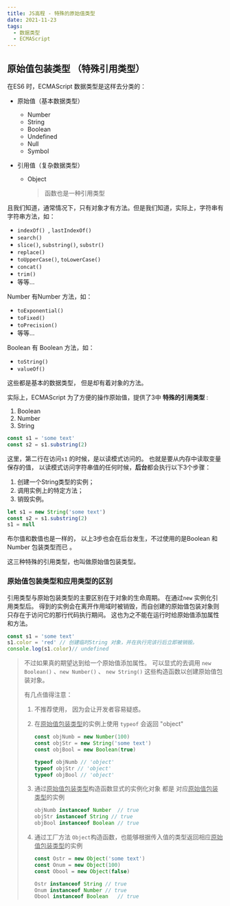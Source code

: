 ```yaml
---
title: JS高程 - 特殊的原始值类型
date: 2021-11-23
tags:
  - 数据类型
  - ECMAScript
---
```


## 原始值包装类型 （特殊引用类型）

在ES6 时，ECMAScript 数据类型是这样去分类的：

- 原始值（基本数据类型）
  - Number
  - String
  - Boolean
  - Undefined
  - Null
  - Symbol

- 引用值（复杂数据类型）
  - Object

    > 函数也是一种引用类型

且我们知道，通常情况下，只有对象才有方法。但是我们知道，实际上，字符串有字符串方法，如：

- `indexOf() `, `lastIndexOf()`
- `search()`
- `slice()`, `substring()`, `substr()`
- `replace()`
- `toUpperCase()`, `toLowerCase()`
- `concat()`
- `trim()`
- 等等...

Number 有Number 方法，如：

- `toExponential()`
- `toFixed()`
- `toPrecision() `
- 等等...

Boolean 有 Boolean 方法，如：

- `toString()`
- `valueOf()`

这些都是基本的数据类型， 但是却有着对象的方法。

实际上，ECMAScript 为了方便的操作原始值，提供了3中 **特殊的引用类型** :

1. Boolean
2. Number
3. String

```javascript
const s1 = 'some text'
const s2 = s1.substring(2)
```

这里，第二行在访问`s1` 的时候，是以读模式访问的。 也就是要从内存中读取变量保存的值， 以读模式访问字符串值的任何时候，**后台**都会执行以下3个步骤：

1. 创建一个String类型的实例；
2. 调用实例上的特定方法；
3. 销毁实例。

```javascript
let s1 = new String('some text')
const s2 = s1.substring(2)
s1 = null
```

布尔值和数值也是一样的， 以上3步也会在后台发生，不过使用的是Boolean 和 Number 包装类型而已 。

这三种特殊的引用类型，也叫做原始值包装类型。

### 原始值包装类型和应用类型的区别

引用类型与原始包装类型的主要区别在于对象的生命周期。 在通过`new` 实例化引用类型后。 得到的实例会在离开作用域时被销毁，而自创建的原始值包装对象则只存在于访问它的那行代码执行期间。 这也为之不能在运行时给原始值添加属性和方法。

```javascript
const s1 = 'some text'
s1.color = 'red' // 创建临时String 对象，并在执行完该行后立即被销毁。
console.log(s1.color)// undefined
```

> 不过如果真的期望达到给一个原始值添加属性。 可以显式的去调用 `new Boolean()` 、`new Number()` 、 `new String()` 这些构造函数以创建原始值包装对象。
>
> 有几点值得注意：
>
> 1. 不推荐使用， 因为会让开发者容易疑惑。
> 2. 在<u>原始值包装类型</u>的实例上使用 `typeof` 会返回 "object"
>
>    ```javascript
>    const objNumb = new Number(100)
>    const objStr = new String('some text')
>    const objBool = new Boolean(true)
>
>    typeof objNumb // 'object'
>    typeof objStr // 'object'
>    typeof objBool // 'object'
>    ```
>
> 3. 通过<u>原始值包装类型</u>构造函数显式的实例化对象 都是 对应<u>原始值包装类型</u>的实例
>
>    ```javascript
>    objNumb instanceof Number	// true
>    objStr instanceof String // true
>    objBool instanceof Boolean	// true
>    ```
>
> 4. 通过工厂方法 `Object`构造函数，也能够根据传入值的类型返回相应<u>原始值包装类型</u>的实例
>
>    ```javascript
>    const Ostr = new Object('some text')
>    const Onum = new Object(100)
>    const Obool = new Object(false)
>
>    Ostr instanceof String // true
>    Onum instanceof Number // true
>    Obool instanceof Boolean	// true
>    ```

###

##
